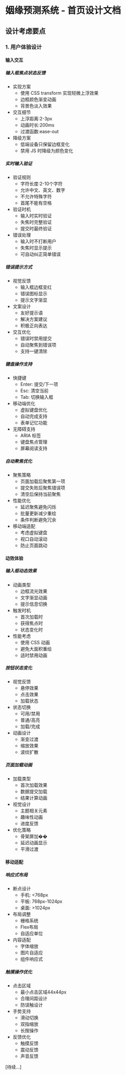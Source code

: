 # 姻缘预测系统 - 首页设计文档

## 设计考虑要点

### 1. 用户体验设计

#### 输入交互

##### 输入框焦点状态反馈
- 实现方案
  * 使用 CSS transform 实现轻微上浮效果
  * 边框颜色渐变动画
  * 背景色淡入效果
- 交互细节
  * 上浮距离:2-3px
  * 动画时长:200ms
  * 过渡函数:ease-out
- 降级方案
  * 低端设备只保留边框变化
  * 禁用 JS 时降级为颜色变化

##### 实时输入验证
- 验证规则
  * 字符长度:2-10个字符
  * 允许中文、英文、数字
  * 不允许特殊字符
  * 首尾不能有空格
- 验证时机
  * 输入时实时验证
  * 失焦时完整验证
  * 提交时最终验证
- 错误处理
  * 输入时不打断用户
  * 失焦时显示提示
  * 可自动纠正简单错误

##### 错误提示方式
- 视觉反馈
  * 输入框边框变红
  * 错误图标显示
  * 提示文字渐显
- 文案设计
  * 友好提示语
  * 解决方案建议
  * 积极正向表达
- 交互优化
  * 错误时禁用提交
  * 自动聚焦到错误项
  * 支持一键清除

##### 键盘操作支持
- 快捷键
  * Enter: 提交/下一项
  * Esc: 清空当前
  * Tab: 切换输入框
- 移动端优化
  * 虚拟键盘优化
  * 自动完成支持
  * 表单记忆功能
- 无障碍支持
  * ARIA 标签
  * 键盘焦点管理
  * 屏幕阅读支持

##### 自动聚焦优化
- 聚焦策略
  * 页面加载后聚焦第一项
  * 提交失败后聚焦错误项
  * 清空后保持当前聚焦
- 性能优化
  * 延迟聚焦避免闪烁
  * 批量更新减少重绘
  * 条件判断避免冗余
- 移动端适配
  * 考虑虚拟键盘
  * 视口自动滚动
  * 防止页面跳动

#### 动效体验

##### 输入框动态效果
- 动画类型
  * 边框流光效果
  * 文字渐显动画
  * 提示信息切换
- 触发时机
  * 首次加载时
  * 获得焦点时
  * 状态变化时
- 性能考虑
  * 使用 CSS 动画
  * 避免大面积重绘
  * 适时禁用动画

##### 按钮状态变化
- 视觉反馈
  * 悬停效果
  * 点击效果
  * 加载状态
- 状态切换
  * 可用/禁用
  * 普通/高亮
  * 加载/完成
- 动画设计
  * 渐变过渡
  * 缩放效果
  * 波纹扩散

##### 页面加载动画
- 加载类型
  * 首次加载效果
  * 数据提交加载
  * 结果计算动画
- 视觉设计
  * 主题相关元素
  * 趣味性动画
  * 进度反馈
- 优化策略
  * 骨架屏加��
  * 延迟动画显示
  * 平滑过渡

#### 移动适配

##### 响应式布局
- 断点设计
  * 手机: <768px
  * 平板: 768px-1024px
  * 桌面: >1024px
- 布局调整
  * 栅格系统
  * Flex布局
  * 自适应单位
- 内容适配
  * 字体缩放
  * 图片自适应
  * 组件响应式

##### 触摸操作优化
- 点击区域
  * 最小点击区域44x44px
  * 合理间距设计
  * 防误触设计
- 手势支持
  * 滑动切换
  * 双指缩放
  * 长按操作
- 反馈优化
  * 触摸反馈
  * 震动反馈
  * 声音反馈

[待续...] 